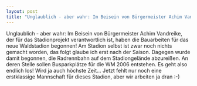 ```yaml
---
layout: post
title: "Unglaublich - aber wahr: Im Beisein von Bürgermeister Achim Vandreike, der für das Stadionprojekt verantwortlich ist, haben die Bauarbeiten für das neue Waldstadion begonnen!"
---
```


Unglaublich - aber wahr: Im Beisein von Bürgermeister Achim Vandreike, der für das Stadionprojekt verantwortlich ist, haben die Bauarbeiten für das neue Waldstadion begonnen! Am Stadion selbst ist zwar noch nichts gemacht worden, das folgt glaube ich erst nach der Saison. Dagegen wurde damit begonnen, die Radrennbahn auf dem Stadiongelände abzureißen. An deren Stelle sollen Busparkplätze für die WM 2006 entstehen. Es geht also endlich los! Wird ja auch höchste Zeit... Jetzt fehlt nur noch eine erstklassige Mannschaft für dieses Stadion, aber wir arbeiten ja dran :-)
